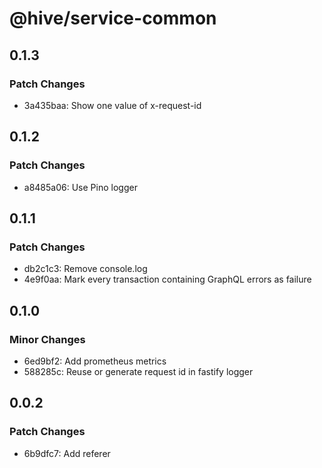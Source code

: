 # @hive/service-common

## 0.1.3

### Patch Changes

- 3a435baa: Show one value of x-request-id

## 0.1.2

### Patch Changes

- a8485a06: Use Pino logger

## 0.1.1

### Patch Changes

- db2c1c3: Remove console.log
- 4e9f0aa: Mark every transaction containing GraphQL errors as failure

## 0.1.0

### Minor Changes

- 6ed9bf2: Add prometheus metrics
- 588285c: Reuse or generate request id in fastify logger

## 0.0.2

### Patch Changes

- 6b9dfc7: Add referer

